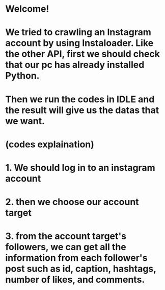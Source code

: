 # Welcome!
# We tried to crawling an Instagram account by using Instaloader. Like the other API, first we should check that our pc has already installed Python.
# Then we run the codes in IDLE and the result will give us the datas that we want.

# (codes explaination)
# 1. We should log in to an instagram account
# 2. then we choose our account target
# 3. from the account target's followers, we can get all the information from each follower's post such as id, caption, hashtags, number of likes, and comments.
